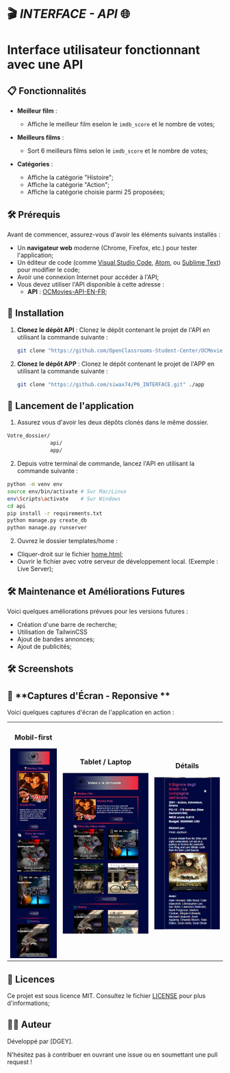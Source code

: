 # 🎬 ***INTERFACE - API*** 🌐
# **Interface utilisateur fonctionnant avec une API**

## 📋 **Fonctionnalités**

- **Meilleur film** :
  - Affiche le meilleur film eselon le `imdb_score` et le nombre de votes;

- **Meilleurs films** :
  - Sort 6 meilleurs films selon le `imdb_score` et le nombre de votes;

- **Catégories** :
  - Affiche la catégorie "Histoire";
  - Affiche la catégorie "Action";
  - Affiche la catégorie choisie parmi 25 proposées;

## 🛠 **Prérequis**

Avant de commencer, assurez-vous d'avoir les éléments suivants installés :

- Un **navigateur web** moderne (Chrome, Firefox, etc.) pour tester l'application;
- Un éditeur de code (comme [Visual Studio Code](https://code.visualstudio.com/), [Atom](https://atom.io/), ou [Sublime Text](https://www.sublimetext.com/)) pour modifier le code;
- Avoir une connexion Internet pour accéder à l'API;
- Vous devez utiliser l'API disponible à cette adresse :
  - **API** : [OCMovies-API-EN-FR](https://github.com/OpenClassrooms-Student-Center/OCMovies-API-EN-FR.git);

## 📂 **Installation**

1. **Clonez le dépôt API** :
   Clonez le dépôt contenant le projet de l'API en utilisant la commande suivante :
   ```bash
   git clone "https://github.com/OpenClassrooms-Student-Center/OCMovies-API-EN-FR.git" ./api

2. **Clonez le dépôt APP** :
   Clonez le dépôt contenant le projet de l'APP en utilisant la commande suivante :
   ```bash
   git clone "https://github.com/siwax74/P6_INTERFACE.git" ./app

## 🚀 **Lancement de l'application**
1. Assurez vous d'avoir les deux dépôts clonés dans le même dossier.
  ```bash
  Votre_dossier/
                api/
                app/
  ```

2. Depuis votre terminal de commande, lancez l'API en utilisant la commande suivante :
  ```bash
  python -m venv env
  source env/bin/activate # Sur Mac/Linux
  env\Scripts\activate    # Sur Windows
  cd api
  pip install -r requirements.txt
  python manage.py create_db
  python manage.py runserver
  ```
2. Ouvrez le dossier templates/home :
- Cliquer-droit sur le fichier [home.html](/app/templates/home/home.html);
- Ouvrir le fichier avec votre serveur de développement local. (Exemple : Live Server);

## 🛠 **Maintenance et Améliorations Futures**

Voici quelques améliorations prévues pour les versions futures :
- Création d'une barre de recherche;
- Utilisation de TailwinCSS
- Ajout de bandes annonces;
- Ajout de publicités;

## 🛠 **Screenshots**

## 📸 **Captures d'Écran - Reponsive **

Voici quelques captures d'écran de l'application en action :
<table>
    <tr>
        <td style="text-align: center;">
            <h3>Mobil-first</h3>
            <img src="app/medias/screenshots/Responsive1.png" alt="Screen1" width="300" />
        </td>
        <td style="text-align: center;"> 
            <h3>Tablet / Laptop</h3>
            <img src="app/medias/screenshots/Responsive3.png" alt="Screen3" width="720" />
        </td>
        <td style="text-align: center;">
            <h3>Détails</h3>
            <img src="app/medias/screenshots/Responsive2.png" alt="Screen2" width="500" />
        </td>
    </tr>
</table>


## 📄 **Licences**

Ce projet est sous licence MIT. Consultez le fichier [LICENSE](./LICENSE) pour plus d'informations;

## 👨‍💻 **Auteur**

Développé par [DGEY].

N'hésitez pas à contribuer en ouvrant une issue ou en soumettant une pull request !
